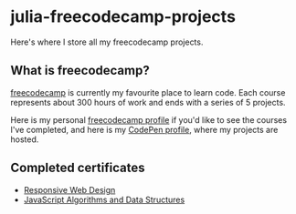 # julia-freecodecamp-projects
Here's where I store all my freecodecamp projects.

What is freecodecamp?
----
[freecodecamp](https://www.freecodecamp.org/) is currently my favourite place to learn code. Each course represents about 300 hours of work and ends with a series of 5 projects.

Here is my personal [freecodecamp profile](https://www.freecodecamp.org/huzzahforjulia) if you'd like to see the courses I've completed, and here is my [CodePen profile](https://codepen.io/huzzahforjulia), where my projects are hosted.

Completed certificates
-----

* [Responsive Web Design](https://www.freecodecamp.org/certification/huzzahforjulia/responsive-web-design) 
* [JavaScript Algorithms and Data Structures](https://www.freecodecamp.org/certification/huzzahforjulia/javascript-algorithms-and-data-structures)

